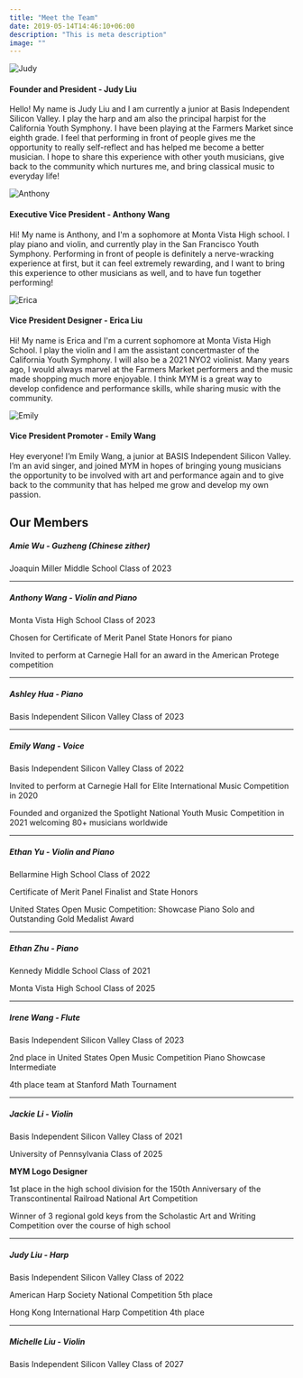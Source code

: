 ```yaml
---
title: "Meet the Team"
date: 2019-05-14T14:46:10+06:00
description: "This is meta description"
image: ""
---
```


![Judy](/images/judy.png)
#### Founder and President - Judy Liu
Hello! My name is Judy Liu and I am currently a junior at Basis Independent Silicon Valley. I play the harp and am also the principal harpist for the California Youth Symphony. I have been playing at the Farmers Market since eighth grade. I feel that performing in front of people gives me the opportunity to really self-reflect and has helped me become a better musician. I hope to share this experience with other youth musicians, give back to the community which nurtures me, and bring classical music to everyday life!

![Anthony](/images/anthony.png)
#### Executive Vice President - Anthony Wang
Hi! My name is Anthony, and I'm a sophomore at Monta Vista High school. I play piano and violin, and currently play in the San Francisco Youth Symphony. Performing in front of people is definitely a nerve-wracking experience at first, but it can feel extremely rewarding, and I want to bring this experience to other musicians as well, and to have fun together performing!

![Erica](/images/erica.png)
#### Vice President Designer - Erica Liu
Hi! My name is Erica and I'm a current sophomore at Monta Vista High School. I play the violin and I am the assistant concertmaster of the California Youth Symphony. I will also be a 2021 NYO2 violinist. Many years ago, I would always marvel at the Farmers Market performers and the music made shopping much more enjoyable. I think MYM is a great way to develop confidence and performance skills, while sharing music with the community.

![Emily](/images/emily.png)
#### Vice President Promoter - Emily Wang
Hey everyone! I’m Emily Wang, a junior at BASIS Independent Silicon Valley. I’m an avid singer, and joined MYM in hopes of bringing young musicians the opportunity to be involved with art and performance again and to give back to the community that has helped me grow and develop my own passion.



## Our Members

##### Amie Wu - Guzheng (Chinese zither)
Joaquin Miller Middle School Class of 2023
_________________________
##### Anthony Wang - Violin and Piano
Monta Vista High School Class of 2023

Chosen for Certificate of Merit Panel State Honors for piano

Invited to perform at Carnegie Hall for an award in the American Protege competition
_________________________
##### Ashley Hua - Piano
Basis Independent Silicon Valley Class of 2023
_________________________
##### Emily Wang - Voice

Basis Independent Silicon Valley Class of 2022

Invited to perform at Carnegie Hall for Elite International Music Competition in 2020

Founded and organized the Spotlight National Youth Music Competition in 2021 welcoming 80+ musicians worldwide
_________________________
##### Ethan Yu - Violin and Piano

Bellarmine High School Class of 2022

Certificate of Merit Panel Finalist and State Honors

United States Open Music Competition: Showcase Piano Solo and Outstanding Gold Medalist Award
_________________________
##### Ethan Zhu - Piano

Kennedy Middle School Class of 2021

Monta Vista High School Class of 2025
_________________________
##### Irene Wang - Flute

Basis Independent Silicon Valley Class of 2023

2nd place in United States Open Music Competition Piano Showcase Intermediate

4th place team at Stanford Math Tournament
_________________________
##### Jackie Li - Violin

Basis Independent Silicon Valley Class of 2021

University of Pennsylvania Class of 2025

**MYM Logo Designer**

1st place in the high school division for the 150th Anniversary of the Transcontinental Railroad National Art Competition

Winner of 3 regional gold keys from the Scholastic Art and Writing Competition over the course of high school
_________________________
##### Judy Liu - Harp

Basis Independent Silicon Valley Class of 2022

American Harp Society National Competition 5th place

Hong Kong International Harp Competition 4th place
_________________________
##### Michelle Liu - Violin

Basis Independent Silicon Valley Class of 2027
